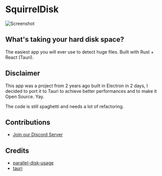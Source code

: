 # SquirrelDisk

![Screenshot](https://www.squirreldisk.com/images/demo2.gif)

## What's taking your hard disk space?

The easiest app you will ever use to detect huge files. Built with Rust + React (Tauri).

## Disclaimer

This app was a project from 2 years ago built in Electron in 2 days, I decided to port it to Tauri to achieve better performances and to make it Open Source. Yay.

The code is still spaghetti and needs a lot of refactoring.

## Contributions

- [Join our Discord Server](https://discord.gg/Xp8QtMM65w)

## Credits

- [parallel-disk-usage](https://github.com/KSXGitHub/parallel-disk-usage)
- [tauri](https://github.com/tauri-apps/tauri)
